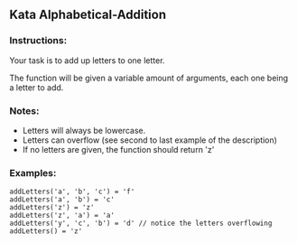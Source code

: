 ## Kata Alphabetical-Addition

### Instructions:

Your task is to add up letters to one letter.

The function will be given a variable amount of arguments, each one being a letter to add.

### Notes:
  - Letters will always be lowercase.
  - Letters can overflow (see second to last example of the description)
  - If no letters are given, the function should return 'z'



### Examples:
```
addLetters('a', 'b', 'c') = 'f'
addLetters('a', 'b') = 'c'
addLetters('z') = 'z'
addLetters('z', 'a') = 'a'
addLetters('y', 'c', 'b') = 'd' // notice the letters overflowing
addLetters() = 'z'
```